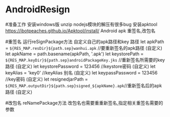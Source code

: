 # AndroidResign
#准备工作
安装windows版 unzip nodejs模块的解压有很多bug
安装apktool https://ibotpeaches.github.io/Apktool/install/
Android apk 重签名,改包名

#重签名 运行reSignPackage方法 
自定义自己的apk路径和key 路径
let apkPath = `${RES_MAP.resDir}${path.sep}wanhui.apk` //要重新签名的apk路径 (自定义) 
let apkName = path.basename(apkPath, '.apk')
let keystorePath = `${RES_MAP.keyDir}${path.sep}androidPackageKey.jks` //重新签名所需要的key路径 (自定义)
let keystorePassword = 123456 //keystore密码 (自定义)
let keyAlias = 'key0' //keyAlias 别名 (自定义)
let keypassPassword = 123456 //key密码 (自定义)
let resignedjarPath = `${RES_MAP.outputDir}${path.sep}signed_${apkName}.apk`//重新签名后的apk路径 (自定义)

#改包名 reNamePackage方法
改包名也需要重重新签名,指定相关重签名需要的参数
